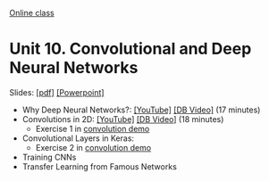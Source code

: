 [Online class](../../online_class.md) 

# Unit 10.  Convolutional and Deep Neural Networks

Slides:  [[pdf]](../../lectures/Lect10_ConvNet.pdf)  [[Powerpoint]](../../lectures/Lect10_ConvNet.pptx) 

* Why Deep Neural Networks?: [[YouTube]](https://youtu.be/VXy9PXkb_sE) [[DB Video]](https://www.dropbox.com/s/y24tt6weyz3q2jr/Intro.mp4) (17 minutes)    
* Convolutions in 2D: [[YouTube]](https://youtu.be/4V2JCxmyQ78) [[DB Video]](https://www.dropbox.com/s/ojk22znmttbeqbf/Conv.mp4) (18 minutes)    
    * Exercise 1 in [convolution demo](../demo1_convolutions.ipynb)
* Convolutional Layers in Keras:  
    * Exercise 2 in [convolution demo](../demo1_convolutions.ipynb)
* Training CNNs
* Transfer Learning from Famous Networks


